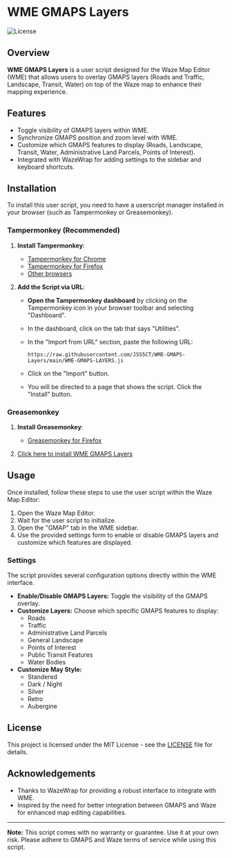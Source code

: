 # WME GMAPS Layers

![License](https://img.shields.io/badge/license-MIT-blue.svg)

## Overview

**WME GMAPS Layers** is a user script designed for the Waze Map Editor (WME) that allows users to overlay GMAPS layers (Roads and Traffic, Landscape, Transit, Water) on top of the Waze map to enhance their mapping experience.

## Features

- Toggle visibility of GMAPS layers within WME.
- Synchronize GMAPS position and zoom level with WME.
- Customize which GMAPS features to display (Roads, Landscape, Transit, Water, Administrative Land Parcels, Points of Interest).
- Integrated with WazeWrap for adding settings to the sidebar and keyboard shortcuts.

## Installation

To install this user script, you need to have a userscript manager installed in your browser (such as Tampermonkey or Greasemonkey).

### Tampermonkey (Recommended)

1. **Install Tampermonkey**:
   - [Tampermonkey for Chrome](https://chrome.google.com/webstore/detail/tampermonkey/dhdgffkkebhmkfjojejmpbldmpobfkfo)
   - [Tampermonkey for Firefox](https://addons.mozilla.org/firefox/addon/tampermonkey/)
   - [Other browsers](https://www.tampermonkey.net/)

2. **Add the Script via URL**:
   - **Open the Tampermonkey dashboard** by clicking on the Tampermonkey icon in your browser toolbar and selecting "Dashboard".
   - In the dashboard, click on the tab that says "Utilities".
   - In the "Import from URL" section, paste the following URL:

     ``` https://raw.githubusercontent.com/JS55CT/WME-GMAPS-Layers/main/WME-GMAPS-LAYERS.js ```

   - Click on the "Import" button.
   - You will be directed to a page that shows the script. Click the "Install" button.

### Greasemonkey

1. **Install Greasemonkey**:
   - [Greasemonkey for Firefox](https://addons.mozilla.org/en-US/firefox/addon/greasemonkey/)

2. [Click here to install WME GMAPS Layers](https://raw.githubusercontent.com/JS55CT/WME-GMAPS-Layers/main/WME-GMAPS-LAYERS.js)

## Usage

Once installed, follow these steps to use the user script within the Waze Map Editor:

1. Open the Waze Map Editor.
2. Wait for the user script to initialize.
3. Open the "GMAP" tab in the WME sidebar.
4. Use the provided settings form to enable or disable GMAPS layers and customize which features are displayed.

### Settings

The script provides several configuration options directly within the WME interface.

- **Enable/Disable GMAPS Layers:** Toggle the visibility of the GMAPS overlay.
- **Customize Layers:** Choose which specific GMAPS features to display:
  - Roads
  - Traffic
  - Administrative Land Parcels
  - General Landscape
  - Points of Interest
  - Public Transit Features
  - Water Bodies
- **Customize May Style:**
  - Standered
  - Dark / Night
  - Silver
  - Retro
  - Aubergine

## License

This project is licensed under the MIT License - see the [LICENSE](LICENSE) file for details.

## Acknowledgements

- Thanks to WazeWrap for providing a robust interface to integrate with WME.
- Inspired by the need for better integration between GMAPS and Waze for enhanced map editing capabilities.

---

**Note:** This script comes with no warranty or guarantee. Use it at your own risk. Please adhere to GMAPS and Waze terms of service while using this script.
